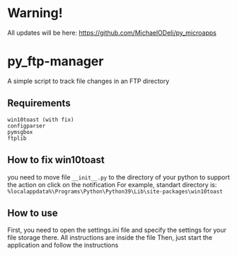 # Warning!
All updates will be here: https://github.com/MichaelODeli/py_microapps
# py_ftp-manager
A simple script to track file changes in an FTP directory

## Requirements
```
win10toast (with fix)
configparser
pymsgbox
ftplib
```

## How to fix win10toast
you need to move file `__init__.py` to the directory of your python to support the action on click on the notification
For example, standart directory is: `%localappdata%\Programs\Python\Python39\Lib\site-packages\win10toast`

## How to use
First, you need to open the settings.ini file and specify the settings for your file storage there. All instructions are inside the file
Then, just start the application and follow the instructions
